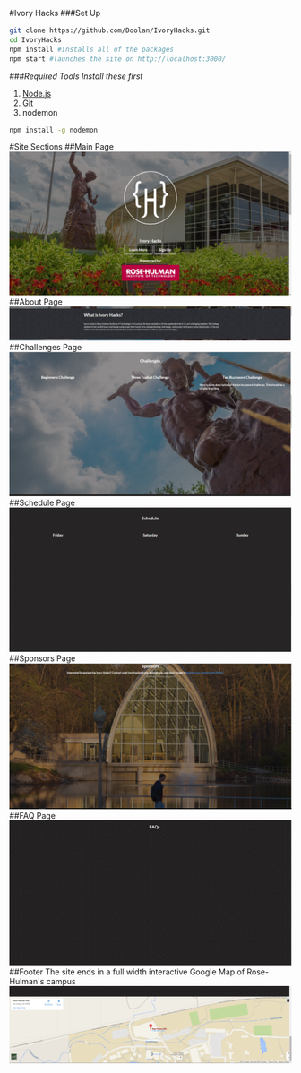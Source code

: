 #Ivory Hacks
###Set Up
```bash
git clone https://github.com/Doolan/IvoryHacks.git
cd IvoryHacks
npm install #installs all of the packages
npm start #launches the site on http://localhost:3000/
```
###_Required Tools_
_Install these first_

1. [Node.js](https://nodejs.org/en/)
2. [Git](https://desktop.github.com/)
3. nodemon
```bash
npm install -g nodemon
```
#Site Sections
##Main Page
![alt text](./docs/home_screen.png "Home Page")
##About Page
![alt text](./docs/about.png "About Page")
##Challenges Page
![alt text](./docs/challenges.png "Challenges Page")
##Schedule Page
![alt text](./docs/schedule.png "Schedule Page")
##Sponsors Page
![alt text](./docs/sponsors.png "Sponsors Page")
##FAQ Page
![alt text](./docs/faq.png "FAQ Page")
##Footer
The site ends in a full width interactive Google Map of Rose-Hulman's campus
![alt text](./docs/siteFooter.png "Footer")


